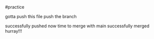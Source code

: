 #practice

gotta push this file 
push the branch

successfully pushed
now time to merge with main
successfully merged hurray!!!
